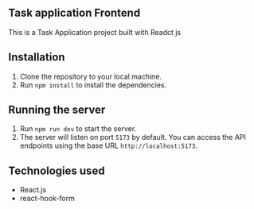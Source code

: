 ## Task application Frontend

This is a Task Application project built with Readct js

## Installation

1. Clone the repository to your local machine.
2. Run `npm install` to install the dependencies.

## Running the server

1. Run `npm run dev` to start the server.
2. The server will listen on port `5173` by default. You can access the API endpoints using the base URL `http://localhost:5173`.

## Technologies used

- React.js
- react-hook-form
